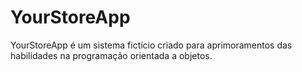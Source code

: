 # YourStoreApp
YourStoreApp é um sistema fictício criado para aprimoramentos das habilidades na programação orientada a objetos.
